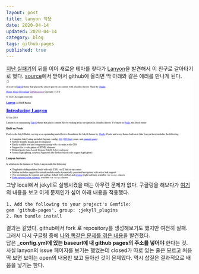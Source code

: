 ```yaml
---
layout: post
title: lanyon 적용
date: 2020-04-14
updated: 2020-04-14
category: blog
tags: github-pages
published: true
---
```


[지난 실패기](/blog/2020/04/14/1)의 뒤를 이어 새로운 테마를 찾다가 
[Lanyon](https://lanyon.getpoole.com/)을 발견해서 이 친구로 갈아타기로 했다.
[source](https://github.com/poole/lanyon)에서 
받아서 github에 올리면 딱 아래와 같은 에러를 만나게 된다.
![이런 에러](/assets/img/lanyon_error.png)   
그냥 local에서 jekyll로 실행시켰을 때는 아무런 문제가 없다. 구글링을 해보다가 
[여기](https://github.com/github/pages-gem)의 내용을 보고 이게 문제인가 싶어
아래 내용을 적용했다.
```
1. Add the following to your project's Gemfile:  
gem 'github-pages', group: :jekyll_plugins
2. Run bundle install
```
결과는 같았다. github에서 fork 로 repository를 생성해보기도 했지만 여전히 실패.   
그래서 다시 구글링 중에 
[나와 똑같은 문제를 겪은 내용](https://github.com/poole/lanyon/issues/237)을
발견했다.   
답은 **_config.yml에 있는 baseurl에 내 github pages의 주소를 넣어야** 한다는 것.   
사실 lanyon의 issue 페이지를 보기는 했었는데 
closed가 따로 있는 줄은 모르고 처음 딱 보면 보이는 open의 내용만 보고 돌아선 것이 문제였다.
역시 삽질은 결과적으로 배움을 낳기는 한다. 
